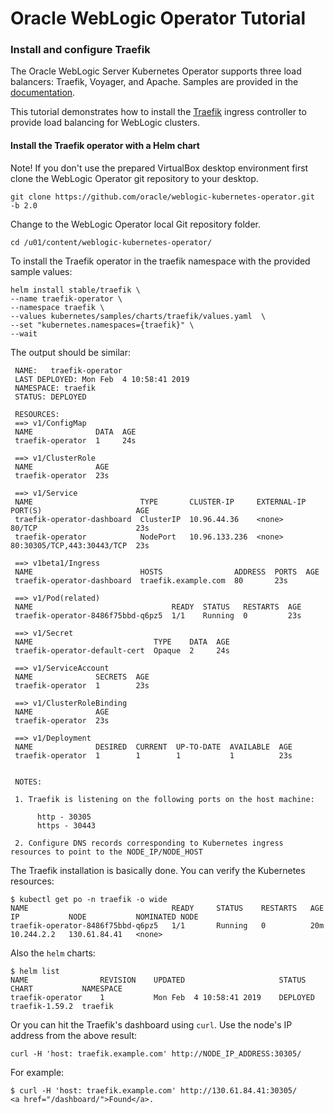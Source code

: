 # Oracle WebLogic Operator Tutorial #

### Install and configure Traefik  ###

The Oracle WebLogic Server Kubernetes Operator supports three load balancers: Traefik, Voyager, and Apache. Samples are provided in the [documentation](https://github.com/oracle/weblogic-kubernetes-operator/blob/2.0/kubernetes/samples/charts/README.md).

This tutorial demonstrates how to install the [Traefik](https://traefik.io/) ingress controller to provide load balancing for WebLogic clusters.

#### Install the Traefik operator with a Helm chart ####

Note! If you don't use the prepared VirtualBox desktop environment first clone the WebLogic Operator git repository to your desktop.
```
git clone https://github.com/oracle/weblogic-kubernetes-operator.git  -b 2.0
```
Change to the WebLogic Operator local Git repository folder.

    cd /u01/content/weblogic-kubernetes-operator/

To install the Traefik operator in the traefik namespace with the provided sample values:

    helm install stable/traefik \
    --name traefik-operator \
    --namespace traefik \
    --values kubernetes/samples/charts/traefik/values.yaml  \
    --set "kubernetes.namespaces={traefik}" \
    --wait

The output should be similar:

     NAME:   traefik-operator
     LAST DEPLOYED: Mon Feb  4 10:58:41 2019
     NAMESPACE: traefik
     STATUS: DEPLOYED

     RESOURCES:
     ==> v1/ConfigMap
     NAME              DATA  AGE
     traefik-operator  1     24s

     ==> v1/ClusterRole
     NAME              AGE
     traefik-operator  23s

     ==> v1/Service
     NAME                        TYPE       CLUSTER-IP     EXTERNAL-IP  PORT(S)                     AGE
     traefik-operator-dashboard  ClusterIP  10.96.44.36    <none>       80/TCP                      23s
     traefik-operator            NodePort   10.96.133.236  <none>       80:30305/TCP,443:30443/TCP  23s

     ==> v1beta1/Ingress
     NAME                        HOSTS                ADDRESS  PORTS  AGE
     traefik-operator-dashboard  traefik.example.com  80       23s

     ==> v1/Pod(related)
     NAME                               READY  STATUS   RESTARTS  AGE
     traefik-operator-8486f75bbd-q6pz5  1/1    Running  0         23s

     ==> v1/Secret
     NAME                           TYPE    DATA  AGE
     traefik-operator-default-cert  Opaque  2     24s

     ==> v1/ServiceAccount
     NAME              SECRETS  AGE
     traefik-operator  1        23s

     ==> v1/ClusterRoleBinding
     NAME              AGE
     traefik-operator  23s

     ==> v1/Deployment
     NAME              DESIRED  CURRENT  UP-TO-DATE  AVAILABLE  AGE
     traefik-operator  1        1        1           1          23s


     NOTES:

     1. Traefik is listening on the following ports on the host machine:

          http - 30305
          https - 30443

     2. Configure DNS records corresponding to Kubernetes ingress resources to point to the NODE_IP/NODE_HOST

The Traefik installation is basically done. You can verify the Kubernetes resources:

    $ kubectl get po -n traefik -o wide
    NAME                                READY     STATUS    RESTARTS   AGE       IP           NODE           NOMINATED NODE
    traefik-operator-8486f75bbd-q6pz5   1/1       Running   0          20m       10.244.2.2   130.61.84.41   <none>

Also the `helm` charts:

    $ helm list
    NAME            	REVISION	UPDATED                 	STATUS  	CHART         	NAMESPACE
    traefik-operator	1       	Mon Feb  4 10:58:41 2019	DEPLOYED	traefik-1.59.2	traefik  

Or you can hit the Traefik's dashboard using `curl`. Use the node's IP address from the above result:

    curl -H 'host: traefik.example.com' http://NODE_IP_ADDRESS:30305/

For example:

    $ curl -H 'host: traefik.example.com' http://130.61.84.41:30305/
    <a href="/dashboard/">Found</a>.
